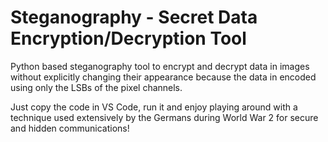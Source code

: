 # Steganography - Secret Data Encryption/Decryption Tool

Python based steganography tool to encrypt and decrypt data in images without explicitly changing their appearance because the data in encoded using only the LSBs of the pixel channels.

Just copy the code in VS Code, run it and enjoy playing around with a technique used extensively by the Germans during World War 2 for secure and hidden communications!
